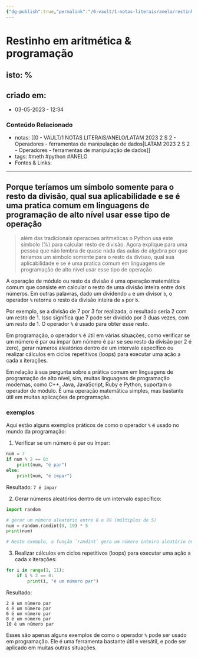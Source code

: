 ```yaml
---
{"dg-publish":true,"permalink":"/0-vault/1-notas-literais/anelo/restinho-em-aritmetica-e-programacao/","tags":["meth","python","ANELO"],"dgHomeLink":true,"dgShowLocalGraph":true,"dgShowFileTree":true,"dgEnableSearch":true,"noteIcon":""}
---
```


# Restinho em aritmética & programação
## isto: %

## criado em: 
-  03-05-2023 - 12:34

### Conteúdo Relacionado
- notas: [[0 - VAULT/1 NOTAS LITERAIS/ANELO/LATAM 2023 2 S 2 - Operadores - ferramentas de manipulação de dados\|LATAM 2023 2 S 2 - Operadores - ferramentas de manipulação de dados]]
- tags: #meth #python #ANELO 
- Fontes & Links: 

---
>
## Porque teríamos um símbolo somente para o resto da divisão, qual sua aplicabilidade e se é uma pratica comum em linguagens de programação de alto nível usar esse tipo de operação

>além das tradicionais operacoes aritmeticas o Python usa este símbolo (%) para calcular resto de divisão. Agora explique para uma pessoa que não lembra de quase nada das aulas de algebra por que teriamos um simbolo somente para o resto da divisao, qual sua aplicabilidade e se é uma pratica comum em linguagens de programação de alto nivel usar esse tipo de operação

A operação de módulo ou resto da divisão é uma operação matemática comum que consiste em calcular o resto de uma divisão inteira entre dois números. Em outras palavras, dado um dividendo `a` e um divisor `b`, o operador `%` retorna o resto da divisão inteira de `a` por `b`.

Por exemplo, se a divisão de 7 por 3 for realizada, o resultado seria 2 com um resto de 1. Isso significa que 7 pode ser dividido por 3 duas vezes, com um resto de 1. O operador `%` é usado para obter esse resto.

Em programação, o operador `%` é útil em várias situações, como verificar se um número é par ou ímpar (um número é par se seu resto da divisão por 2 é zero), gerar números aleatórios dentro de um intervalo específico ou realizar cálculos em ciclos repetitivos (loops) para executar uma ação a cada x iterações.

Em relação à sua pergunta sobre a prática comum em linguagens de programação de alto nível, sim, muitas linguagens de programação modernas, como C++, Java, JavaScript, Ruby e Python, suportam o operador de módulo. É uma operação matemática simples, mas bastante útil em muitas aplicações de programação.

### exemplos

Aqui estão alguns exemplos práticos de como o operador `%` é usado no mundo da programação:

1. Verificar se um número é par ou ímpar:
```python
num = 7
if num % 2 == 0:
    print(num, "é par")
else:
    print(num, "é ímpar")
```
Resultado: `7 é ímpar`

2. Gerar números aleatórios dentro de um intervalo específico:
```python
import random

# gerar um número aleatório entre 0 e 99 (múltiplos de 5)
num = random.randint(0, 19) * 5
print(num)

# Neste exemplo, a função `randint` gera um número inteiro aleatório entre 0 e 19, que é então multiplicado por 5 para obter um múltiplo de 5 entre 0 e 99. O operador `%` não é utilizado diretamente neste exemplo, mas a ideia é similar: obter um valor baseado no resto da divisão por um número específico (no caso, 5).
```

3. Realizar cálculos em ciclos repetitivos (loops) para executar uma ação a cada x iterações:
```python
for i in range(1, 11):
    if i % 2 == 0:
        print(i, "é um número par")

```

Resultado:
```
2 é um número par
4 é um número par
6 é um número par
8 é um número par
10 é um número par

```
Esses são apenas alguns exemplos de como o operador `%` pode ser usado em programação. Ele é uma ferramenta bastante útil e versátil, e pode ser aplicado em muitas outras situações.